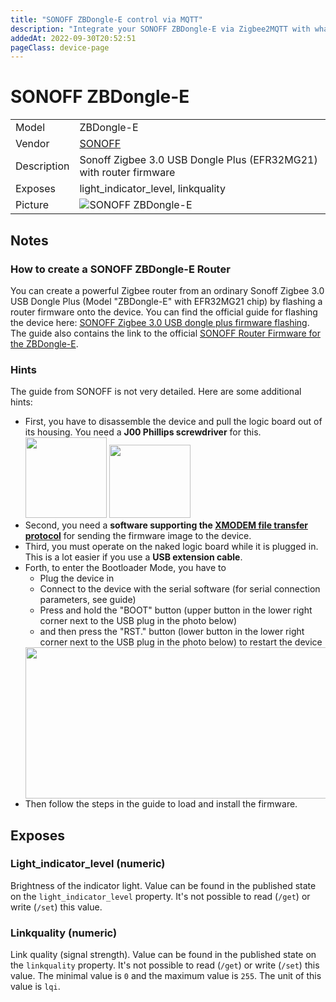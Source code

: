 ```yaml
---
title: "SONOFF ZBDongle-E control via MQTT"
description: "Integrate your SONOFF ZBDongle-E via Zigbee2MQTT with whatever smart home infrastructure you are using without the vendor's bridge or gateway."
addedAt: 2022-09-30T20:52:51
pageClass: device-page
---
```


<!-- !!!! -->
<!-- ATTENTION: This file is auto-generated through docgen! -->
<!-- You can only edit the "Notes"-Section between the two comment lines "Notes BEGIN" and "Notes END". -->
<!-- Do not use h1 or h2 heading within "## Notes"-Section. -->
<!-- !!!! -->

# SONOFF ZBDongle-E

|     |     |
|-----|-----|
| Model | ZBDongle-E  |
| Vendor  | [SONOFF](/supported-devices/#v=SONOFF)  |
| Description | Sonoff Zigbee 3.0 USB Dongle Plus (EFR32MG21) with router firmware |
| Exposes | light_indicator_level, linkquality |
| Picture | ![SONOFF ZBDongle-E](https://www.zigbee2mqtt.io/images/devices/ZBDongle-E.jpg) |


<!-- Notes BEGIN: You can edit here. Add "## Notes" headline if not already present. -->
## Notes

### How to create a SONOFF ZBDongle-E Router
You can create a powerful Zigbee router from an ordinary Sonoff Zigbee 3.0 USB Dongle Plus (Model "ZBDongle-E" with EFR32MG21 chip) by flashing a router firmware onto the device. You can find the official guide for flashing the device here: [SONOFF Zigbee 3.0 USB dongle plus firmware flashing](https://sonoff.tech/wp-content/uploads/2022/11/SONOFF-Zigbee-3.0-USB-dongle-plus-firmware-flashing-.pdf). The guide also contains the link to the official [SONOFF Router Firmware for the ZBDongle-E](https://github.com/itead/Sonoff_Zigbee_Dongle_Firmware/tree/master/Dongle-E/Router).
### Hints
The guide from SONOFF is not very detailed. Here are some additional hints:
* First, you have to disassemble the device and pull the logic board out of its housing. You need a **J00 Phillips screwdriver** for this.
  <img src="https://www.zigbee2mqtt.io/images/dongle-e-screws.jpg" width="130" height="129"/>
  <img src="https://www.zigbee2mqtt.io/images/dongle-e-board-in-housing.jpg" width="130" height="117"/>
* Second, you need a **software supporting the [XMODEM file transfer protocol](https://en.wikipedia.org/wiki/XMODEM)** for sending the firmware image to the device.
* Third, you must operate on the naked logic board while it is plugged in. This is a lot easier if you use a **USB extension cable**.
* Forth, to enter the Bootloader Mode, you have to
  * Plug the device in
  * Connect to the device with the serial software (for serial connection parameters, see guide)
  * Press and hold the "BOOT" button (upper button in the lower right corner next to the USB plug in the photo below)
  * and then press the "RST." button (lower button in the lower right corner next to the USB plug in the photo below) to restart the device 
  <img src="https://www.zigbee2mqtt.io/images/dongle-e-naked.jpg" width="648" height="242"/>
* Then follow the steps in the guide to load and install the firmware.

<!-- Notes END: Do not edit below this line -->

## Exposes

### Light_indicator_level (numeric)
Brightness of the indicator light.
Value can be found in the published state on the `light_indicator_level` property.
It's not possible to read (`/get`) or write (`/set`) this value.

### Linkquality (numeric)
Link quality (signal strength).
Value can be found in the published state on the `linkquality` property.
It's not possible to read (`/get`) or write (`/set`) this value.
The minimal value is `0` and the maximum value is `255`.
The unit of this value is `lqi`.

